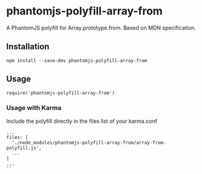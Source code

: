 # phantomjs-polyfill-array-from
A PhantomJS polyfill for Array.prototype.from. Based on MDN specification.

## Installation

```
npm install --save-dev phantomjs-polyfill-array-from
```

## Usage

```
require('phantomjs-polyfill-array-from')
```

### Usage with Karma

Include the polyfill directly in the files list of your karma.conf
```
...
files: [
  './node_modules/phantomjs-polyfill-array-from/array-from-polyfill.js',
  ...
]
...
``